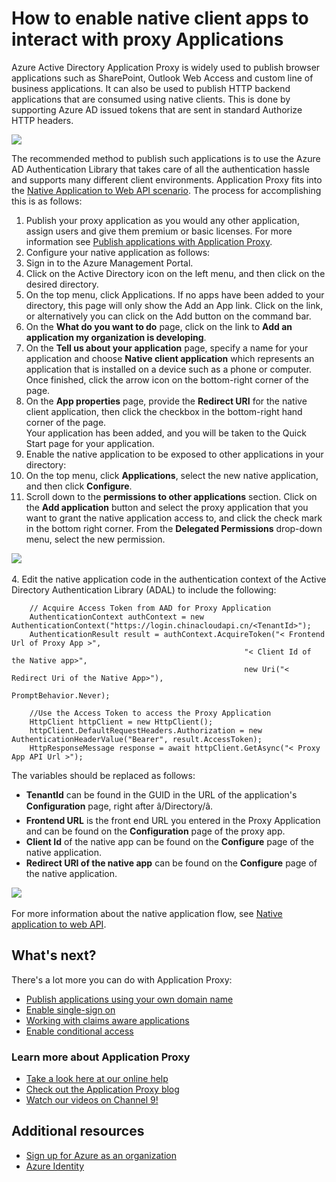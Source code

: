 <properties
	pageTitle="How to enable publishing of native client apps with proxy applications | Windows Azure"
	description="Covers how to enable native client apps to communicate with Azure AD Application Proxy Connector to provide secure remote access to your on-premises apps."
	services="active-directory"
	documentationCenter=""
	authors="kgremban"
	manager="stevenpo"
	editor=""/>

<tags
	ms.service="active-directory"
	ms.date="11/02/2015"
	wacn.date=""/>

# How to enable native client apps to interact with proxy Applications
Azure Active Directory Application Proxy is widely used to publish browser applications such as SharePoint, Outlook Web Access and custom line of business applications. It can also be used to publish HTTP backend applications that are consumed using native clients. This is done by supporting Azure AD issued tokens that are sent in standard Authorize HTTP headers.


![](./media/active-directory-application-proxy-native-client/richclientflow.png)


The recommended method to publish such applications is to use the Azure AD Authentication Library that takes care of all the authentication hassle and supports many different client environments. Application Proxy fits into the [Native Application to Web API scenario](/documentation/articles/active-directory-authentication-scenarios#native-application-to-web-api). The process for accomplishing this is as follows:

1. Publish your proxy application as you would any other application, assign users and give them premium or basic licenses. For more information see  [Publish applications with Application Proxy](/documentation/articles/active-directory-application-proxy-publish).
2. Configure your native application as follows:
  3. Sign in to the Azure Management Portal.
  4. Click on the Active Directory icon on the left menu, and then click on the desired directory.
  5. On the top menu, click Applications. If no apps have been added to your directory, this page will only show the Add an App link. Click on the link, or alternatively you can click on the Add button on the command bar.
  4. On the **What do you want to do** page, click on the link to **Add an application my organization is developing**.
  5. On the **Tell us about your application** page, specify a name for your application and choose **Native client application** which represents an application that is installed on a device such as a phone or computer. Once finished, click the arrow icon on the bottom-right corner of the page.
  6. On the **App properties** page, provide the **Redirect URI** for the native client application, then click the checkbox in the bottom-right hand corner of the page. </br>Your application has been added, and you will be taken to the Quick Start page for your application.
8. Enable the native application to be exposed to other applications in your directory:
  9. On the top menu, click **Applications**, select the new native application, and then click **Configure**.
  10. Scroll down to the **permissions to other applications** section. Click on the **Add application** button and select the proxy application that you want to grant the native application access to, and click the check mark in the bottom right corner. From the **Delegated Permissions** drop-down menu, select the new permission. </br>

![](./media/active-directory-application-proxy-native-client/delegate_native_app.png) </br></br>
4. Edit the native application code in the authentication context of the Active Directory Authentication Library (ADAL) to include the following:

		// Acquire Access Token from AAD for Proxy Application
		AuthenticationContext authContext = new AuthenticationContext("https://login.chinacloudapi.cn/<TenantId>");
		AuthenticationResult result = authContext.AcquireToken("< Frontend Url of Proxy App >",
                                                        "< Client Id of the Native app>",
                                                        new Uri("< Redirect Uri of the Native App>"),
                                                        PromptBehavior.Never);

		//Use the Access Token to access the Proxy Application
		HttpClient httpClient = new HttpClient();
		httpClient.DefaultRequestHeaders.Authorization = new AuthenticationHeaderValue("Bearer", result.AccessToken);
		HttpResponseMessage response = await httpClient.GetAsync("< Proxy App API Url >");

The variables should be replaced as follows:


- **TenantId** can be found in the GUID in the URL of the application's **Configuration** page, right after â/Directory/â.
- **Frontend URL** is the front end URL you entered in the Proxy Application and can be found on the **Configuration** page of the proxy app.
- **Client Id** of the native app can be found on the **Configure** page of the native application.
- **Redirect URI of the native app** can be found on the **Configure** page of the native application.

![](./media/active-directory-application-proxy-native-client/new_native_app.png)
</br> </br>For more information about the native application flow, see [Native application to web API](/documentation/articles/active-directory-authentication-scenarios#native-application-to-web-api).






## What's next?
There's a lot more you can do with Application Proxy:


- [Publish applications using your own domain name](/documentation/articles/active-directory-application-proxy-custom-domains)
- [Enable single-sign on](/documentation/articles/active-directory-application-proxy-sso-using-kcd)
- [Working with claims aware applications](/documentation/articles/active-directory-application-proxy-claims-aware-apps)
- [Enable conditional access](/documentation/articles/active-directory-application-proxy-conditional-access)


### Learn more about Application Proxy
- [Take a look here at our online help](/documentation/articles/active-directory-application-proxy-enable)
- [Check out the Application Proxy blog](http://blogs.technet.com/b/applicationproxyblog/)
- [Watch our videos on Channel 9!](http://channel9.msdn.com/events/Ignite/2015/BRK3864)

## Additional resources
* [Sign up for Azure as an organization](/documentation/articles/sign-up-organization)
* [Azure Identity](/documentation/articles/fundamentals-identity)
